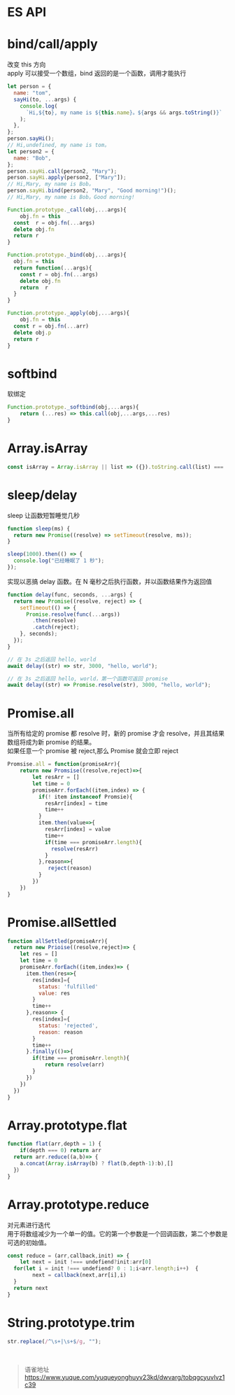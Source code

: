 # ES API
# bind/call/apply

改变 this 方向  
apply 可以接受一个数组，bind 返回的是一个函数，调用才能执行

```javascript
let person = {
  name: "tom",
  sayHi(to, ...args) {
    console.log(
      `Hi,${to}, my name is ${this.name}。${args && args.toString()}`
    );
  },
};
person.sayHi();
// Hi,undefined, my name is tom。
let person2 = {
  name: "Bob",
};
person.sayHi.call(person2, "Mary");
person.sayHi.apply(person2, ["Mary"]);
// Hi,Mary, my name is Bob。
person.sayHi.bind(person2, "Mary", "Good morning!")();
// Hi,Mary, my name is Bob。Good morning!
```

```javascript
Function.prototype._call(obj,...args){
	obj.fn = this
  const  r = obj.fn(...args)
  delete obj.fn
  return r
}

Function.prototype._bind(obj,...args){
  obj.fn = this
  return function(...args){
    const r = obj.fn(...args)
    delete obj.fn
    return  r
  }
}

Function.prototype._apply(obj,...args){
	obj.fn = this
  const r = obj.fn(...arr)
  delete obj.p
  return r
}
```

# softbind

软绑定

```javascript
Function.prototype._softbind(obj,...args){
	return (...res) => this.call(obj,...args,...res)
}
```

# Array.isArray

```javascript
const isArray = Array.isArray || list => ({}).toString.call(list) === '[object Array]'
```

# sleep/delay

sleep 让函数短暂睡觉几秒

```javascript
function sleep(ms) {
  return new Promise((resolve) => setTimeout(resolve, ms));
}

sleep(1000).then(() => {
  console.log("已经睡眠了 1 秒");
});
```

实现以恶搞 delay 函数。在 N 毫秒之后执行函数，并以函数结果作为返回值

```javascript
function delay(func, seconds, ...args) {
  return new Promise((resolve, reject) => {
    setTimeout(() => {
      Promise.resolve(func(...args))
        .then(resolve)
        .catch(reject);
    }, seconds);
  });
}

// 在 3s 之后返回 hello, world
await delay((str) => str, 3000, "hello, world");

// 在 3s 之后返回 hello, world，第一个函数可返回 promise
await delay((str) => Promise.resolve(str), 3000, "hello, world");
```

# Promise.all

当所有给定的 promise 都 resolve 时，新的 promise 才会 resolve，并且其结果数组将成为新 promise 的结果。  
如果任意一个 promise 被 reject,那么 Promise 就会立即 reject

```javascript
Promsise.all = function(promiseArr){
    return new Promsise((resolve,reject)=>{
        let resArr = []
        let time = 0
        promiseArr.forEach((item,index) => {
          if(! item instanceof Promsie){
            resArr[index] = time
            time++
          }
          item.then(value=>{
            resArr[index] = value
            time++
            if(time === promiseArr.length){
              resolve(resArr)
            }
          },reason=>{
             reject(reason)
          }
        })
    })
}
```

# Promise.allSettled

```javascript
function allSettled(promiseArr){
  return new Prioise((resolve,reject)=> {
  	let res = []
    let time = 0
    promiseArr.forEach((item,index)=> {
      item.then(res=>{
        res[index]={
          status: 'fulfilled'
          value: res
        }
        time++
      },reason=> {
        res[index]={
          status: 'rejected',
          reason: reason
        }
        time++
      }.finally(()=>{
        if(time === promiseArr.length){
        	return resolve(arr)
        }
      })
    })
  })
}
```

# Array.prototype.flat

```javascript
function flat(arr,depth = 1) {
	if(depth === 0) return arr
  return arr.reduce((a,b)=> {
    a.concat(Array.isArray(b) ? flat(b,depth-1):b),[]
  }）
}
```

# Array.prototype.reduce

对元素进行迭代  
用于将数组减少为一个单一的值。它的第一个参数是一个回调函数，第二个参数是可选的初始值。

```javascript
const reduce = (arr,callback,init) => {
	let next = init !=== undefiend?init:arr[0]
  for(let i = init !=== undefiend? 0 : 1;i<arr.length;i++)  {
    	next = callback(next,arr[i],i)
  }
  return next
}
```

# String.prototype.trim

```javascript
str.replace(/^\s+|\s+$/g, "");
```

<br>
  
> 语雀地址 https://www.yuque.com/yuqueyonghuyv23kd/dwvarg/tobqgcyuvlvz1c39